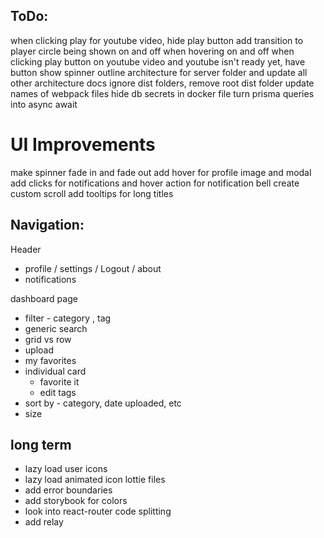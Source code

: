 ## ToDo:
when clicking play for youtube video, hide play button
add transition to player circle being shown on and off when hovering on and off
when clicking play button on youtube video and youtube isn't ready yet, have button show spinner
outline architecture for server folder and update all other architecture docs
ignore dist folders, remove root dist folder
update names of webpack files
hide db secrets in docker file
turn prisma queries into async await

# UI Improvements
make spinner fade in and fade out
add hover for profile image and modal
add clicks for notifications and hover action for notification bell
create custom scroll
add tooltips for long titles

## Navigation:

Header
* profile / settings / Logout / about
* notifications

dashboard page
* filter - category , tag
* generic search
* grid vs row
* upload
* my favorites
* individual card
  - favorite it
  - edit tags
* sort by - category, date uploaded, etc
* size

## long term
- lazy load user icons
- lazy load animated icon lottie files
- add error boundaries
- add storybook for colors
- look into react-router code splitting
- add relay
